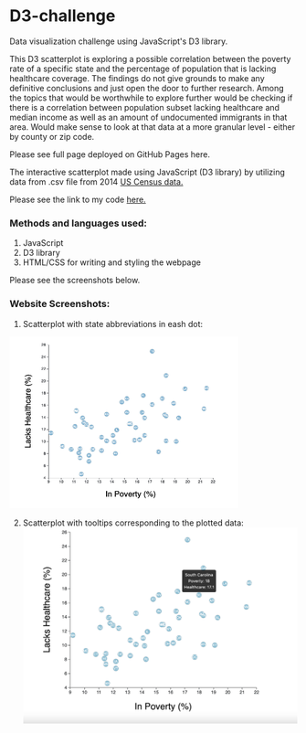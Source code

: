 # D3-challenge
Data visualization challenge using JavaScript's D3 library.

This D3 scatterplot is exploring a possible correlation between the poverty rate of a specific state and the percentage of population that is lacking healthcare coverage. The findings do not give grounds to make any definitive conclusions and just open the door to further research. Among the topics that would be worthwhile to explore further would be checking if there is a correlation between population subset lacking healthcare and median income as well as an amount of undocumented immigrants in that area. Would make sense to look at that data at a more granular level - either by county or zip code.

Please see full page deployed on GitHub Pages here.

The interactive scatterplot made using JavaScript (D3 library) by utilizing data from .csv file from 2014 [US Census data.](https://data.census.gov/cedsci/)

Please see the link to my code [here.](https://github.com/nadiarichards/D3-challenge/blob/main/D3_data_journalism/assets/js/app.js)

### Methods and languages used:

1. JavaScript
2. D3 library
3. HTML/CSS for writing and styling the webpage

Please see the screenshots below.

### Website Screenshots:

1. Scatterplot with state abbreviations in eash dot:
<img src="https://github.com/nadiarichards/D3-challenge/blob/main/D3_data_journalism/images/D3_with_labels.png" width="400" height="300">

2. Scatterplot with tooltips corresponding to the plotted data:
![scatterplot_with_tooltips](https://github.com/nadiarichards/D3-challenge/blob/main/D3_data_journalism/images/D3_with_tooltips.png)
